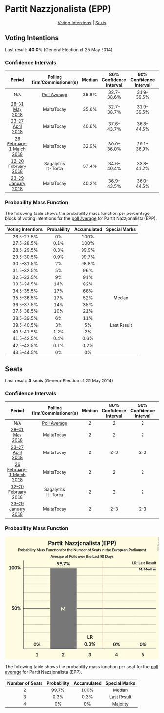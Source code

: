 # Partit Nazzjonalista (EPP)

<p align="center"><a href="#voting-intentions">Voting Intentions</a> | <a href="#seats">Seats</a></p>

## Voting Intentions

Last result: **40.0%** (General Election of 25 May 2014)

### Confidence Intervals

| Period     | Polling firm/Commissioner(s) | Median | 80% Confidence Interval | 90% Confidence Interval | 95% Confidence Interval | 99% Confidence Interval |
|:----------:|:----------------:|:-----------:|:-----------------------:|:-----------------------:|:-----------------------:|:-----------------------:|
| N/A | [Poll Average](average.html) | 35.6% | 32.7–38.6% | 31.9–39.5% | 31.2–40.2% | 29.9–41.7% |
| [28–31 May 2018](2018-05-31-MaltaToday.html) | MaltaToday | 35.6% | 32.7–38.7% | 31.9–39.5% | 31.2–40.3% | 29.8–41.7% |
| [23–27 April 2018](2018-04-27-MaltaToday.html) | MaltaToday | 40.6% | 37.6–43.7% | 36.8–44.5% | 36.1–45.3% | 34.7–46.7% |
| [26 February–1 March 2018](2018-03-01-MaltaToday.html) | MaltaToday | 32.9% | 30.0–36.0% | 29.1–36.9% | 28.4–37.7% | 27.1–39.2% |
| [12–20 February 2018](2018-02-20-Sagalytics.html) | Sagalytics <br> It-Torċa | 37.4% | 34.6–40.4% | 33.8–41.2% | 33.2–41.9% | 31.8–43.4% |
| [23–29 January 2018](2018-01-29-MaltaToday.html) | MaltaToday | 40.2% | 36.9–43.5% | 36.0–44.5% | 35.2–45.3% | 33.7–46.9% |

### Probability Mass Function

The following table shows the probability mass function per percentage block of voting intentions for the [poll average](average.html) for Partit Nazzjonalista (EPP).

| Voting Intentions | Probability | Accumulated | Special Marks |
|:-----------------:|:-----------:|:-----------:|:-------------:|
| 26.5–27.5% | 0% | 100% |  |
| 27.5–28.5% | 0.1% | 100% |  |
| 28.5–29.5% | 0.3% | 99.9% |  |
| 29.5–30.5% | 0.9% | 99.7% |  |
| 30.5–31.5% | 2% | 98.8% |  |
| 31.5–32.5% | 5% | 96% |  |
| 32.5–33.5% | 9% | 91% |  |
| 33.5–34.5% | 14% | 82% |  |
| 34.5–35.5% | 17% | 68% |  |
| 35.5–36.5% | 17% | 52% | Median |
| 36.5–37.5% | 14% | 35% |  |
| 37.5–38.5% | 10% | 21% |  |
| 38.5–39.5% | 6% | 11% |  |
| 39.5–40.5% | 3% | 5% | Last Result |
| 40.5–41.5% | 1.2% | 2% |  |
| 41.5–42.5% | 0.4% | 0.6% |  |
| 42.5–43.5% | 0.1% | 0.2% |  |
| 43.5–44.5% | 0% | 0% |  |


## Seats

Last result: **3** seats (General Election of 25 May 2014)

### Confidence Intervals

| Period     | Polling firm/Commissioner(s) | Median | 80% Confidence Interval | 90% Confidence Interval | 95% Confidence Interval | 99% Confidence Interval |
|:----------:|:----------------:|:------:|:-----------------------:|:-----------------------:|:-----------------------:|:-----------------------:|
| N/A | [Poll Average](average.html) | 2 | 2 | 2 | 2 | 2 |
| [28–31 May 2018](2018-05-31-MaltaToday.html) | MaltaToday | 2 | 2 | 2 | 2 | 2 |
| [23–27 April 2018](2018-04-27-MaltaToday.html) | MaltaToday | 2 | 2–3 | 2–3 | 2–3 | 2–3 |
| [26 February–1 March 2018](2018-03-01-MaltaToday.html) | MaltaToday | 2 | 2 | 2 | 2 | 1–2 |
| [12–20 February 2018](2018-02-20-Sagalytics.html) | Sagalytics <br> It-Torċa | 2 | 2 | 2 | 2 | 2–3 |
| [23–29 January 2018](2018-01-29-MaltaToday.html) | MaltaToday | 2 | 2–3 | 2–3 | 2–3 | 2–3 |

### Probability Mass Function

![Graph with seats probability mass function not yet produced](average-seats-pmf-partitnazzjonalistaepp.png "Seats Probability Mass Function")

The following table shows the probability mass function per seat for the [poll average](average.html) for Partit Nazzjonalista (EPP).

| Number of Seats | Probability | Accumulated | Special Marks |
|:---------------:|:-----------:|:-----------:|:-------------:|
| 2 | 99.7% | 100% | Median |
| 3 | 0.3% | 0.3% | Last Result |
| 4 | 0% | 0% | Majority |


